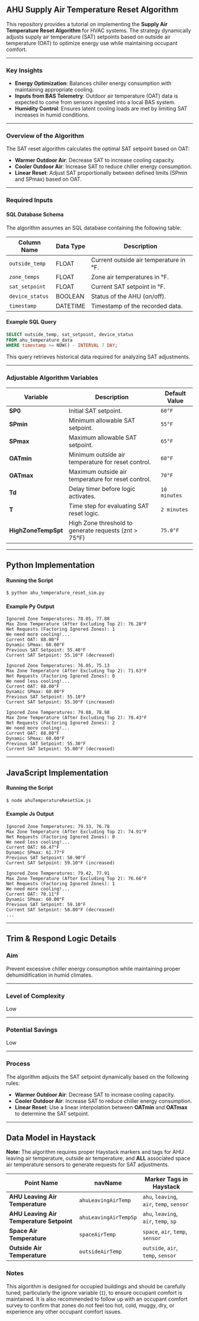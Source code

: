 ## AHU Supply Air Temperature Reset Algorithm

This repository provides a tutorial on implementing the **Supply Air Temperature Reset Algorithm** for HVAC systems. The strategy dynamically adjusts supply air temperature (SAT) setpoints based on outside air temperature (OAT) to optimize energy use while maintaining occupant comfort.

---

### Key Insights
- **Energy Optimization**: Balances chiller energy consumption with maintaining appropriate cooling.
- **Inputs from BAS Telemetry**: Outdoor air temperature (OAT) data is expected to come from sensors ingested into a local BAS system.
- **Humidity Control**: Ensures latent cooling loads are met by limiting SAT increases in humid conditions.

---

### Overview of the Algorithm
The SAT reset algorithm calculates the optimal SAT setpoint based on OAT:
- **Warmer Outdoor Air**: Decrease SAT to increase cooling capacity.
- **Cooler Outdoor Air**: Increase SAT to reduce chiller energy consumption.
- **Linear Reset**: Adjust SAT proportionally between defined limits (SPmin and SPmax) based on OAT.

---

### Required Inputs
#### SQL Database Schema
The algorithm assumes an SQL database containing the following table:

| Column Name     | Data Type | Description                                      |
|-----------------|-----------|--------------------------------------------------|
| `outside_temp`  | FLOAT     | Current outside air temperature in °F.           |
| `zone_temps`    | FLOAT     | Zone air temperatures in °F.                     |
| `sat_setpoint`  | FLOAT     | Current SAT setpoint in °F.                      |
| `device_status` | BOOLEAN   | Status of the AHU (on/off).                      |
| `timestamp`     | DATETIME  | Timestamp of the recorded data.                  |

#### Example SQL Query
```sql
SELECT outside_temp, sat_setpoint, device_status
FROM ahu_temperature_data
WHERE timestamp >= NOW() - INTERVAL 7 DAY;
```
This query retrieves historical data required for analyzing SAT adjustments.

---

### Adjustable Algorithm Variables

| Variable             | Description                                                    | Default Value         |
|-----------------------|----------------------------------------------------------------|-----------------------|
| **SP0**              | Initial SAT setpoint.                                          | `60°F`               |
| **SPmin**            | Minimum allowable SAT setpoint.                                | `55°F`               |
| **SPmax**            | Maximum allowable SAT setpoint.                                | `65°F`               |
| **OATmin**           | Minimum outside air temperature for reset control.             | `60°F`               |
| **OATmax**           | Maximum outside air temperature for reset control.             | `70°F`               |
| **Td**               | Delay timer before logic activates.                            | `10 minutes`         |
| **T**                | Time step for evaluating SAT reset logic.                      | `2 minutes`          |
| **HighZoneTempSpt**  | High Zone threshold to generate requests (znt > 75°F)          | `75.0°F`              |

---

## Python Implementation

#### Running the Script
```bash
$ python ahu_temperature_reset_sim.py
```

#### Example Py Output
```
Ignored Zone Temperatures: 78.05, 77.88
Max Zone Temperature (After Excluding Top 2): 76.28°F
Net Requests (Factoring Ignored Zones): 1
We need more cooling!...
Current OAT: 88.00°F
Dynamic SPmax: 60.00°F
Previous SAT Setpoint: 55.40°F
Current SAT Setpoint: 55.10°F (decreased)

Ignored Zone Temperatures: 76.05, 75.13
Max Zone Temperature (After Excluding Top 2): 71.63°F
Net Requests (Factoring Ignored Zones): 0
We need less cooling!...
Current OAT: 88.00°F
Dynamic SPmax: 60.00°F
Previous SAT Setpoint: 55.10°F
Current SAT Setpoint: 55.30°F (increased)

Ignored Zone Temperatures: 79.88, 78.98
Max Zone Temperature (After Excluding Top 2): 78.43°F
Net Requests (Factoring Ignored Zones): 2
We need more cooling!...
Current OAT: 88.00°F
Dynamic SPmax: 60.00°F
Previous SAT Setpoint: 55.30°F
Current SAT Setpoint: 55.00°F (decreased)
```

---

## JavaScript Implementation

#### Running the Script
```bash
$ node ahuTemperatureResetSim.js
```

#### Example Js Output
```
Ignored Zone Temperatures: 79.33, 76.78
Max Zone Temperature (After Excluding Top 2): 74.91°F
Net Requests (Factoring Ignored Zones): 0
We need less cooling!...
Current OAT: 66.47°F
Dynamic SPmax: 61.77°F
Previous SAT Setpoint: 58.90°F
Current SAT Setpoint: 59.10°F (increased)

Ignored Zone Temperatures: 79.42, 77.91
Max Zone Temperature (After Excluding Top 2): 76.66°F
Net Requests (Factoring Ignored Zones): 1
We need more cooling!...
Current OAT: 70.11°F
Dynamic SPmax: 60.00°F
Previous SAT Setpoint: 59.10°F
Current SAT Setpoint: 58.80°F (decreased)
...
```

---

## Trim & Respond Logic Details


### Aim
Prevent excessive chiller energy consumption while maintaining proper dehumidification in humid climates.

---

### Level of Complexity
Low

---

### Potential Savings
Low

---

### Process
The algorithm adjusts the SAT setpoint dynamically based on the following rules:
- **Warmer Outdoor Air**: Decrease SAT to increase cooling capacity.
- **Cooler Outdoor Air**: Increase SAT to reduce chiller energy consumption.
- **Linear Reset**: Use a linear interpolation between **OATmin** and **OATmax** to determine the SAT setpoint.

---

## Data Model in Haystack

**Note:** The algorithm requires proper Haystack markers and tags for AHU leaving air temperature, outside air temperature, and **ALL** associated space air temperature sensors to generate requests for SAT adjustments.

| **Point Name**                           | **navName**             | **Marker Tags in Haystack**                     |
|------------------------------------------|-------------------------|------------------------------------------------|
| **AHU Leaving Air Temperature**          | `ahuLeavingAirTemp`     | `ahu`, `leaving`, `air`, `temp`, `sensor`      |
| **AHU Leaving Air Temperature Setpoint** | `ahuLeavingAirTempSp`   | `ahu`, `leaving`, `air`, `temp`, `sp`          |
| **Space Air Temperature**                | `spaceAirTemp`          | `space`, `air`, `temp`, `sensor`               |
| **Outside Air Temperature**              | `outsideAirTemp`        | `outside`, `air`, `temp`, `sensor`             |


### Notes

This algorithm is designed for occupied buildings and should be carefully tuned, particularly the ignore variable (`I`), to ensure occupant comfort is maintained. It is also recommended to follow up with an occupant comfort survey to confirm that zones do not feel too hot, cold, muggy, dry, or experience any other occupant comfort issues.